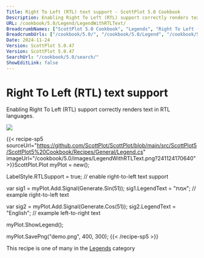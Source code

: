 ```yaml
---
Title: Right To Left (RTL) text support - ScottPlot 5.0 Cookbook
Description: Enabling Right To Left (RTL) support correctly renders text in RTL languages.
URL: /cookbook/5.0/Legend/LegendWithRTLText/
BreadcrumbNames: ["ScottPlot 5.0 Cookbook", "Legends", "Right To Left (RTL) text support"]
BreadcrumbUrls: ["/cookbook/5.0/", "/cookbook/5.0/Legend", "/cookbook/5.0/Legend/LegendWithRTLText"]
Date: 2024-11-24
Version: ScottPlot 5.0.47
Version: ScottPlot 5.0.47
SearchUrl: "/cookbook/5.0/search/"
ShowEditLink: false
---
```



<div class='d-flex align-items-center mt-5'>
<h1 class='me-2 text-dark my-0 border-0'>Right To Left (RTL) text support</h1>
</div>

Enabling Right To Left (RTL) support correctly renders text in RTL languages.

[![](/cookbook/5.0/images/LegendWithRTLText.png?241124170640)](/cookbook/5.0/images/LegendWithRTLText.png?241124170640)

{{< recipe-sp5 sourceUrl="https://github.com/ScottPlot/ScottPlot/blob/main/src/ScottPlot5/ScottPlot5%20Cookbook/Recipes/General/Legend.cs" imageUrl="/cookbook/5.0/images/LegendWithRTLText.png?241124170640" >}}ScottPlot.Plot myPlot = new();

LabelStyle.RTLSupport = true; // enable right-to-left text support

var sig1 = myPlot.Add.Signal(Generate.Sin(51));
sig1.LegendText = "אמת"; // example right-to-left text

var sig2 = myPlot.Add.Signal(Generate.Cos(51));
sig2.LegendText = "English"; // example left-to-right text

myPlot.ShowLegend();

myPlot.SavePng("demo.png", 400, 300);
{{< /recipe-sp5 >}}

<div class='my-5 text-center'>This recipe is one of many in the <a href='/cookbook/5.0/Legend'>Legends</a> category</div>


